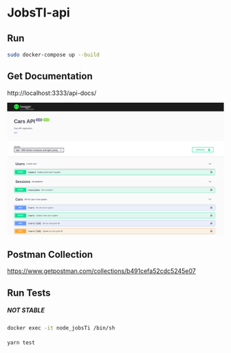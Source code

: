 # JobsTI-api

## Run

```bash
sudo docker-compose up --build
```

## Get Documentation

http://localhost:3333/api-docs/

![](./imagens/swagger.png)

## Postman Collection

https://www.getpostman.com/collections/b491cefa52cdc5245e07

## Run Tests

##### NOT STABLE

```bash
docker exec -it node_jobsTi /bin/sh

yarn test
```
